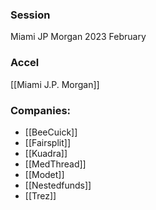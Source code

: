 
### Session
Miami JP Morgan 2023 February

### Accel
[[Miami J.P. Morgan]]

### Companies:
- [[BeeCuick]]
- [[Fairsplit]]
- [[Kuadra]]
- [[MedThread]]
- [[Modet]]
- [[Nestedfunds]]
- [[Trez]]


